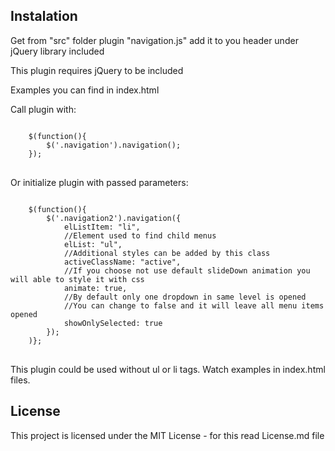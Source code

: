 <h2>Instalation</h2>
<p>Get from "src" folder plugin "navigation.js" add it to you header under jQuery library included</p>
<p>This plugin requires jQuery to be included</p>
<p>Examples you can find in index.html</p>
<p>
	Call plugin with:
</p>
<p>
<pre lang="no-highlight">
<code>
	$(function(){
		$('.navigation').navigation();
	});
</code>
</pre>
</p>
<p>
	Or initialize plugin with passed parameters:
</p>
<p>
<pre lang="no-highlight">
<code>
	$(function(){
		$('.navigation2').navigation({
			elListItem: "li",
			//Element used to find child menus
			elList: "ul",
			//Additional styles can be added by this class
			activeClassName: "active",	
			//If you choose not use default slideDown animation you will able to style it with css
			animate: true,
			//By default only one dropdown in same level is opened
			//You can change to false and it will leave all menu items opened
			showOnlySelected: true
		});
	)};
</code>
</pre>
</p>
<p>
	This plugin could be used without ul or li tags.
	Watch examples in index.html files.
</p>

<h2><a id="user-content-license" class="anchor" aria-hidden="true" href="#license"></a>License</h2>
<p>This project is licensed under the MIT License - for this read License.md file</p>